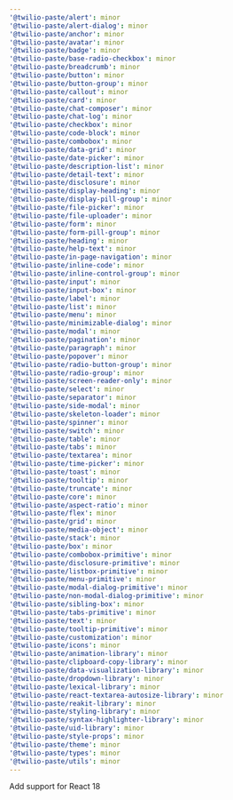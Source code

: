 ```yaml
---
'@twilio-paste/alert': minor
'@twilio-paste/alert-dialog': minor
'@twilio-paste/anchor': minor
'@twilio-paste/avatar': minor
'@twilio-paste/badge': minor
'@twilio-paste/base-radio-checkbox': minor
'@twilio-paste/breadcrumb': minor
'@twilio-paste/button': minor
'@twilio-paste/button-group': minor
'@twilio-paste/callout': minor
'@twilio-paste/card': minor
'@twilio-paste/chat-composer': minor
'@twilio-paste/chat-log': minor
'@twilio-paste/checkbox': minor
'@twilio-paste/code-block': minor
'@twilio-paste/combobox': minor
'@twilio-paste/data-grid': minor
'@twilio-paste/date-picker': minor
'@twilio-paste/description-list': minor
'@twilio-paste/detail-text': minor
'@twilio-paste/disclosure': minor
'@twilio-paste/display-heading': minor
'@twilio-paste/display-pill-group': minor
'@twilio-paste/file-picker': minor
'@twilio-paste/file-uploader': minor
'@twilio-paste/form': minor
'@twilio-paste/form-pill-group': minor
'@twilio-paste/heading': minor
'@twilio-paste/help-text': minor
'@twilio-paste/in-page-navigation': minor
'@twilio-paste/inline-code': minor
'@twilio-paste/inline-control-group': minor
'@twilio-paste/input': minor
'@twilio-paste/input-box': minor
'@twilio-paste/label': minor
'@twilio-paste/list': minor
'@twilio-paste/menu': minor
'@twilio-paste/minimizable-dialog': minor
'@twilio-paste/modal': minor
'@twilio-paste/pagination': minor
'@twilio-paste/paragraph': minor
'@twilio-paste/popover': minor
'@twilio-paste/radio-button-group': minor
'@twilio-paste/radio-group': minor
'@twilio-paste/screen-reader-only': minor
'@twilio-paste/select': minor
'@twilio-paste/separator': minor
'@twilio-paste/side-modal': minor
'@twilio-paste/skeleton-loader': minor
'@twilio-paste/spinner': minor
'@twilio-paste/switch': minor
'@twilio-paste/table': minor
'@twilio-paste/tabs': minor
'@twilio-paste/textarea': minor
'@twilio-paste/time-picker': minor
'@twilio-paste/toast': minor
'@twilio-paste/tooltip': minor
'@twilio-paste/truncate': minor
'@twilio-paste/core': minor
'@twilio-paste/aspect-ratio': minor
'@twilio-paste/flex': minor
'@twilio-paste/grid': minor
'@twilio-paste/media-object': minor
'@twilio-paste/stack': minor
'@twilio-paste/box': minor
'@twilio-paste/combobox-primitive': minor
'@twilio-paste/disclosure-primitive': minor
'@twilio-paste/listbox-primitive': minor
'@twilio-paste/menu-primitive': minor
'@twilio-paste/modal-dialog-primitive': minor
'@twilio-paste/non-modal-dialog-primitive': minor
'@twilio-paste/sibling-box': minor
'@twilio-paste/tabs-primitive': minor
'@twilio-paste/text': minor
'@twilio-paste/tooltip-primitive': minor
'@twilio-paste/customization': minor
'@twilio-paste/icons': minor
'@twilio-paste/animation-library': minor
'@twilio-paste/clipboard-copy-library': minor
'@twilio-paste/data-visualization-library': minor
'@twilio-paste/dropdown-library': minor
'@twilio-paste/lexical-library': minor
'@twilio-paste/react-textarea-autosize-library': minor
'@twilio-paste/reakit-library': minor
'@twilio-paste/styling-library': minor
'@twilio-paste/syntax-highlighter-library': minor
'@twilio-paste/uid-library': minor
'@twilio-paste/style-props': minor
'@twilio-paste/theme': minor
'@twilio-paste/types': minor
'@twilio-paste/utils': minor
---
```


Add support for React 18
